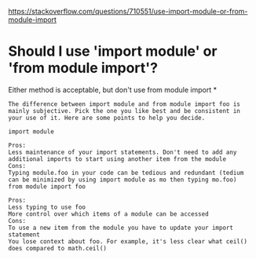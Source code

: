 https://stackoverflow.com/questions/710551/use-import-module-or-from-module-import

# Should I use 'import module' or 'from module import'?
Either method is acceptable, but don't use from module import *
~~~
The difference between import module and from module import foo is mainly subjective. Pick the one you like best and be consistent in your use of it. Here are some points to help you decide.

import module

Pros:
Less maintenance of your import statements. Don't need to add any additional imports to start using another item from the module
Cons:
Typing module.foo in your code can be tedious and redundant (tedium can be minimized by using import module as mo then typing mo.foo)
from module import foo

Pros:
Less typing to use foo
More control over which items of a module can be accessed
Cons:
To use a new item from the module you have to update your import statement
You lose context about foo. For example, it's less clear what ceil() does compared to math.ceil()
~~~
